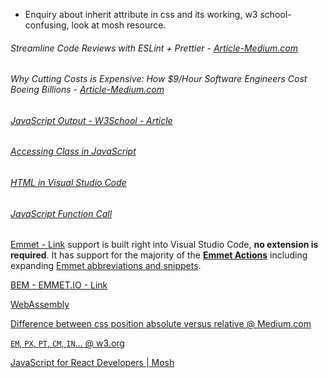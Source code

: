 * Enquiry about inherit attribute in css and its working, w3 school- confusing, look at mosh resource.

###### Streamline Code Reviews with ESLint + Prettier - [Article-Medium.com](https://medium.com/javascript-scene/streamline-code-reviews-with-eslint-prettier-6fb817a6b51d)

###### Why Cutting Costs is Expensive: How $9/Hour Software Engineers Cost Boeing Billions - [Article-Medium.com](https://medium.com/javascript-scene/why-cutting-costs-is-expensive-how-9-hour-software-engineers-cost-boeing-billions-b76dbe571957)

######  [JavaScript Output - W3School - Article](https://www.w3schools.com/js/js_output.asp)

###### [Accessing Class in JavaScript](https://www.google.com/search?q=accessing+class+in+javascript&oq=accessing+class+in+javasc&aqs=chrome.0.0j69i57j0l4.7239j0j1&sourceid=chrome&ie=UTF-8)

###### [HTML in Visual Studio Code](https://code.visualstudio.com/docs/languages/html#_next-steps)

###### [JavaScript Function Call](https://www.w3schools.com/js/js_function_call.asp)

[Emmet - Link](https://code.visualstudio.com/docs/editor/emmet) support is built right into Visual Studio Code, **no extension is required**. It has support for the majority of the [**Emmet Actions**](https://docs.emmet.io/actions/) including expanding [Emmet abbreviations and snippets](https://docs.emmet.io/cheat-sheet/).

[BEM - EMMET.IO - Link](https://docs.emmet.io/filters/bem/)

[WebAssembly](https://webassembly.org)

[Difference between css position absolute versus relative @ Medium.com](https://medium.com/@leannezhang/difference-between-css-position-absolute-versus-relative-35f064384c6)

[`EM`, `PX`, `PT`, `CM`, `IN`… @ w3.org](https://www.w3.org/Style/Examples/007/units.en.html#translations)

[JavaScript for React Developers | Mosh](https://www.youtube.com/watch?v=NCwa_xi0Uuc)

